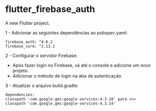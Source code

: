 # flutter_firebase_auth

A new Flutter project.

1 - Adicionar as seguintes dependências ao pubspec.yaml:
```
firebase_auth: ^4.6.2
firebase_core: ^2.13.1
```

2 - Configurar o servidor Firebase:

- Após fazer login no Firebase, vá até o console e adicione um novo projeto.
- Adicionar o método de login na aba de autenticação.


3 - Atualizar o arquivo build.gradle:
```
dependencies: 
classpath 'com.google.gms:google-services:4.3.10' para >>>
classpath 'com.google.gms:google-services:4.3.14'
```
